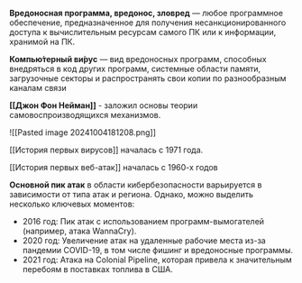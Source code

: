**Вредоносная программа, вредонос, зловред** — любое программное обеспечение, предназначенное для получения несанкционированного доступа к вычислительным ресурсам самого ПК или к информации, хранимой на ПК.

**Компью́терный ви́рус** — вид вредоносных программ, способных внедряться в код других программ, системные области памяти, загрузочные секторы и распространять свои копии по разнообразным каналам связи

**[[Джон Фон Нейман]]** - заложил основы теории самовоспроизводящихся механизмов.

![[Pasted image 20241004181208.png]]

[[История первых вирусов]] началась с 1971 года.

[[История первых веб-атак]] началась с 1960-х годов

**Основной пик атак** в области кибербезопасности варьируется в зависимости от типа атак и региона. Однако, можно выделить несколько ключевых моментов:
- 2016 год: Пик атак с использованием программ-вымогателей (например, атака WannaCry).
- 2020 год: Увеличение атак на удаленные рабочие места из-за пандемии COVID-19, в том числе фишинг и вредоносные программы.
- 2021 год: Атака на Colonial Pipeline, которая привела к значительным перебоям в поставках топлива в США.


